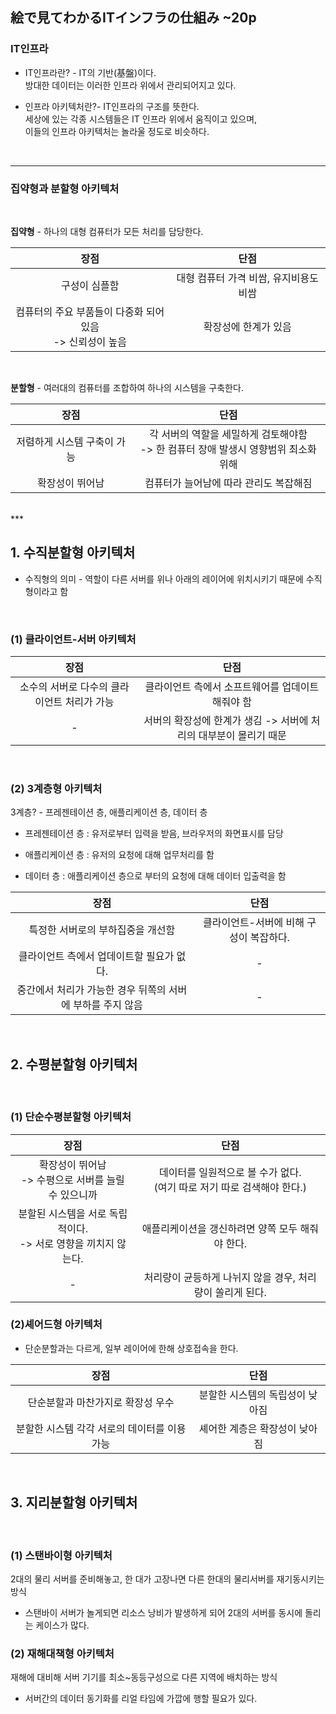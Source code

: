 ## 絵で見てわかるITインフラの仕組み ~20p 

### IT인프라
* IT인프라란? - IT의 기반(基盤)이다.    
  방대한 데이터는 이러한 인프라 위에서 관리되어지고 있다.

* 인프라 아키텍처란?- IT인프라의 구조를 뜻한다.   
세상에 있는 각종 시스템들은 IT 인프라 위에서 움직이고 있으며,  
이들의 인프라 아키텍처는
놀라울 정도로 비슷하다.

<br>

***
### 집약형과 분할형 아키텍처     

<br>

**집약형** - 하나의 대형 컴퓨터가 모든 처리를 담당한다.

장점|단점
:----:|:----:|
구성이 심플함|대형 컴퓨터 가격 비쌈, 유지비용도 비쌈|
컴퓨터의 주요 부품들이 다중화 되어있음 <br>-> 신뢰성이 높음|확장성에 한계가 있음|

<br>

**분할형** - 여러대의 컴퓨터를 조합하여 하나의 시스템을 구축한다.

장점|단점
:----:|:----:|
저렴하게 시스템 구축이 가능|각 서버의 역할을 세밀하게 검토해야함<br>-> 한 컴퓨터 장애 발생시 영향범위 최소화 위해 
확장성이 뛰어남 | 컴퓨터가 늘어남에 따라 관리도 복잡해짐

<br>
***
<br>

## 1. 수직분할형 아키텍처
* 수직형의 의미 - 역할이 다른 서버를 위나 아래의 레이어에 위치시키기 때문에 수직형이라고 함

<br>

### (1) 클라이언트-서버 아키텍처 
장점|단점
:----:|:----:|
소수의 서버로 다수의 클라이언트 처리가 가능 | 클라이언트 측에서 소프트웨어를 업데이트 해줘야 함
- | 서버의 확장성에 한계가 생김 -> 서버에 처리의 대부분이 몰리기 때문

<br>

### (2) 3계층형 아키텍처
3계층? - 프레젠테이션 층, 애플리케이션 층, 데이터 층

* 프레젠테이션 층 : 유저로부터 입력을 받음, 브라우저의 화면표시를 담당

* 애플리케이션 층 : 유저의 요청에 대해 업무처리를 함

* 데이터 층 : 애플리케이션 층으로 부터의 요청에 대해 데이터 입출력을 함

장점|단점
:----:|:----:|
특정한 서버로의 부하집중을 개선함|클라이언트-서버에 비해 구성이 복잡하다.
클라이언트 측에서 업데이트할 필요가 없다.|-|
중간에서 처리가 가능한 경우 뒤쪽의 서버에 부하를 주지 않음 | -

<br>

## 2. 수평분할형 아키텍처

<br>

### (1) 단순수평분할형 아키텍처
장점|단점
:----:|:----:|
확장성이 뛰어남<br>-> 수평으로 서버를 늘릴 수 있으니까| 데이터를 일원적으로 볼 수가 없다.<br>(여기 따로 저기 따로 검색해야 한다.)
분할된 시스템을 서로 독립적이다.<br> -> 서로 영향을 끼치지 않는다. | 애플리케이션을 갱신하려면 양쪽 모두 해줘야 한다.
-|처리량이 균등하게 나뉘지 않을 경우, 처리량이 쏠리게 된다.

### (2)셰어드형 아키텍처

* 단순분할과는 다르게, 일부 레이어에 한해 상호접속을 한다.

장점|단점
:----:|:----:|
단순분할과 마찬가지로 확장성 우수 | 분할한 시스템의 독립성이 낮아짐
분할한 시스템 각각 서로의 데이터를 이용가능 | 셰어한 계층은 확장성이 낮아짐

<br>

## 3. 지리분할형 아키텍처

<br>

### (1) 스탠바이형 아키텍처
2대의 물리 서버를 준비해놓고, 한 대가 고장나면 다른 한대의 물리서버를 재기동시키는 방식
* 스탠바이 서버가 놀게되면 리소스 낭비가 발생하게 되어 2대의 서버를 동시에 돌리는 케이스가 많다.

### (2) 재해대책형 아키텍처
재해에 대비해 서버 기기를 최소~동등구성으로 다른 지역에 배치하는 방식

* 서버간의 데이터 동기화를 리얼 타임에 가깝에 행할 필요가 있다.